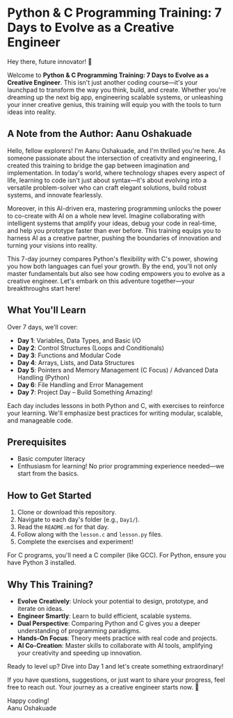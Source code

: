 # Python & C Programming Training: 7 Days to Evolve as a Creative Engineer

Hey there, future innovator! 👋

Welcome to **Python & C Programming Training: 7 Days to Evolve as a Creative Engineer**. This isn't just another coding course—it's your launchpad to transform the way you think, build, and create. Whether you're dreaming up the next big app, engineering scalable systems, or unleashing your inner creative genius, this training will equip you with the tools to turn ideas into reality.

## A Note from the Author: Aanu Oshakuade

Hello, fellow explorers! I'm Aanu Oshakuade, and I'm thrilled you're here. As someone passionate about the intersection of creativity and engineering, I created this training to bridge the gap between imagination and implementation. In today's world, where technology shapes every aspect of life, learning to code isn't just about syntax—it's about evolving into a versatile problem-solver who can craft elegant solutions, build robust systems, and innovate fearlessly.

Moreover, in this AI-driven era, mastering programming unlocks the power to co-create with AI on a whole new level. Imagine collaborating with intelligent systems that amplify your ideas, debug your code in real-time, and help you prototype faster than ever before. This training equips you to harness AI as a creative partner, pushing the boundaries of innovation and turning your visions into reality.

This 7-day journey compares Python's flexibility with C's power, showing you how both languages can fuel your growth. By the end, you'll not only master fundamentals but also see how coding empowers you to evolve as a creative engineer. Let's embark on this adventure together—your breakthroughs start here!

## What You'll Learn

Over 7 days, we'll cover:
- **Day 1**: Variables, Data Types, and Basic I/O
- **Day 2**: Control Structures (Loops and Conditionals)
- **Day 3**: Functions and Modular Code
- **Day 4**: Arrays, Lists, and Data Structures
- **Day 5**: Pointers and Memory Management (C Focus) / Advanced Data Handling (Python)
- **Day 6**: File Handling and Error Management
- **Day 7**: Project Day – Build Something Amazing!

Each day includes lessons in both Python and C, with exercises to reinforce your learning. We'll emphasize best practices for writing modular, scalable, and manageable code.

## Prerequisites

- Basic computer literacy
- Enthusiasm for learning! No prior programming experience needed—we start from the basics.

## How to Get Started

1. Clone or download this repository.
2. Navigate to each day's folder (e.g., `Day1/`).
3. Read the `README.md` for that day.
4. Follow along with the `lesson.c` and `lesson.py` files.
5. Complete the exercises and experiment!

For C programs, you'll need a C compiler (like GCC). For Python, ensure you have Python 3 installed.

## Why This Training?

- **Evolve Creatively**: Unlock your potential to design, prototype, and iterate on ideas.
- **Engineer Smartly**: Learn to build efficient, scalable systems.
- **Dual Perspective**: Comparing Python and C gives you a deeper understanding of programming paradigms.
- **Hands-On Focus**: Theory meets practice with real code and projects.
- **AI Co-Creation**: Master skills to collaborate with AI tools, amplifying your creativity and speeding up innovation.

Ready to level up? Dive into Day 1 and let's create something extraordinary!

If you have questions, suggestions, or just want to share your progress, feel free to reach out. Your journey as a creative engineer starts now. 🚀

Happy coding!  
Aanu Oshakuade
